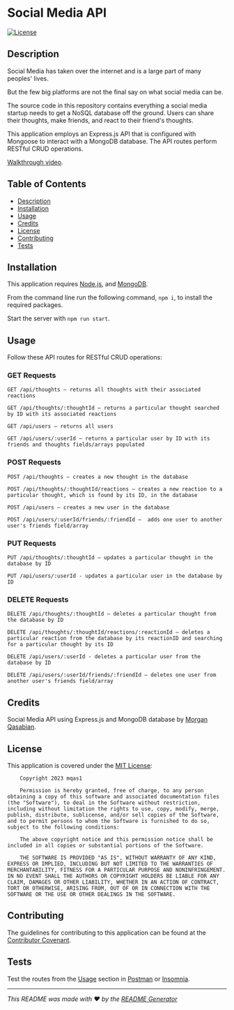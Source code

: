 # Social Media API

[![License](https://img.shields.io/badge/License-MIT-yellow.svg)](https://opensource.org/licenses/MIT)

## Description
Social Media has taken over the internet and is a large part of many peoples' lives. 

But the few big platforms are not the final say on what social media can be.

The source code in this repository contains everything a social media startup needs to get a NoSQL database off the ground. Users can share their thoughts, make friends, and react to their friend's thoughts.

This application employs an Express.js API that is configured with Mongoose to interact with a MongoDB database. The API routes perform RESTful CRUD operations.

[Walkthrough video](https://drive.google.com/file/d/1EW0QhnfNe03j-kuo7yFPEQtXI66enUj-/view).
  
## Table of Contents
  
- [Description](#description)
- [Installation](#installation)
- [Usage](#usage)
- [Credits](#credits)
- [License](#license)
- [Contributing](#contributing)
- [Tests](#tests)
  
## Installation
This application requires [Node.js](https://nodejs.org/en/download/), and [MongoDB](https://www.mongodb.com/docs/manual/installation/). 

From the command line run the following command, ```npm i```, to install the required packages. 

Start the server with ```npm run start```.

## Usage

Follow these API routes for RESTful CRUD operations:

### GET Requests
```
GET /api/thoughts – returns all thoughts with their associated reactions

GET /api/thoughts/:thoughtId – returns a particular thought searched by ID with its associated reactions

GET /api/users – returns all users

GET /api/users/:userId – returns a particular user by ID with its friends and thoughts fields/arrays populated 

```

### POST Requests
```
POST /api/thoughts – creates a new thought in the database

POST /api/thoughts/:thoughtId/reactions – creates a new reaction to a particular thought, which is found by its ID, in the database

POST /api/users – creates a new user in the database

POST /api/users/:userId/friends/:friendId –  adds one user to another user's friends field/array
```

### PUT Requests
```
PUT /api/thoughts/:thoughtId – updates a particular thought in the database by ID

PUT /api/users/:userId - updates a particular user in the database by ID

```

### DELETE Requests
```
DELETE /api/thoughts/:thoughtId – deletes a particular thought from the database by ID

DELETE /api/thoughts/:thoughtId/reactions/:reactionId – deletes a particular reaction from the database by its reactionID and searching for a particular thought by its ID

DELETE /api/users/:userId - deletes a particular user from the database by ID

DELETE /api/users/:userId/friends/:friendId – deletes one user from another user's friends field/array

```

## Credits
Social Media API using Express.js and MongoDB database by [Morgan Qasabian](https://github.com/mqas1). 
  
## License
This application is covered under the [MIT License](https://opensource.org/licenses/MIT):
        
        Copyright 2023 mqas1

        Permission is hereby granted, free of charge, to any person obtaining a copy of this software and associated documentation files (the "Software"), to deal in the Software without restriction, including without limitation the rights to use, copy, modify, merge, publish, distribute, sublicense, and/or sell copies of the Software, and to permit persons to whom the Software is furnished to do so, subject to the following conditions:
        
        The above copyright notice and this permission notice shall be included in all copies or substantial portions of the Software.
        
        THE SOFTWARE IS PROVIDED "AS IS", WITHOUT WARRANTY OF ANY KIND, EXPRESS OR IMPLIED, INCLUDING BUT NOT LIMITED TO THE WARRANTIES OF MERCHANTABILITY, FITNESS FOR A PARTICULAR PURPOSE AND NONINFRINGEMENT. IN NO EVENT SHALL THE AUTHORS OR COPYRIGHT HOLDERS BE LIABLE FOR ANY CLAIM, DAMAGES OR OTHER LIABILITY, WHETHER IN AN ACTION OF CONTRACT, TORT OR OTHERWISE, ARISING FROM, OUT OF OR IN CONNECTION WITH THE SOFTWARE OR THE USE OR OTHER DEALINGS IN THE SOFTWARE.
         
         
## Contributing
  
The guidelines for contributing to this application can be found at the [Contributor Covenant](https://www.contributor-covenant.org/).

## Tests

Test the routes from the [Usage](#usage) section in [Postman](https://www.postman.com/downloads/) or [Insomnia](https://insomnia.rest/download).
     
---
  
*This README was made with ❤️ by the [README Generator](https://github.com/mqas1/readme-generator)*